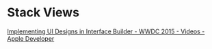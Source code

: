 # Stack Views

[Implementing UI Designs in Interface Builder - WWDC 2015 - Videos - Apple Developer](https://developer.apple.com/videos/play/wwdc2015/407/)
